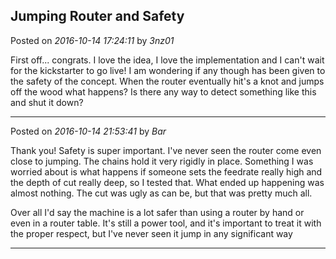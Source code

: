 ## Jumping Router and Safety
Posted on *2016-10-14 17:24:11* by *3nz01*

First off... congrats. I love the idea, I love the implementation and I can't wait for the kickstarter to go live! I am wondering if any though has been given to the safety of the concept. When the router eventually hit's a knot and jumps off the wood what happens? Is there any way to detect something like this and shut it down?

---

Posted on *2016-10-14 21:53:41* by *Bar*

Thank you! Safety is super important. I've never seen the router come even close to jumping. The chains hold it very rigidly in place. Something I was worried about is what happens if someone sets the feedrate really high and the depth of cut really deep, so I tested that. What ended up happening was almost nothing. The cut was ugly as can be, but that was pretty much all. 

Over all I'd say the machine is a lot safer than using a router by hand or even in a router table. It's still a power tool, and it's important to treat it with the proper respect, but I've never seen it jump in any significant way

---

